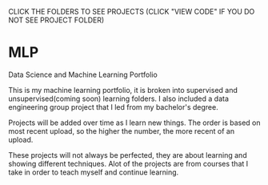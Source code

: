 CLICK THE FOLDERS TO SEE PROJECTS
(CLICK "VIEW CODE" IF YOU DO NOT SEE PROJECT FOLDER)

# MLP
Data Science and Machine Learning Portfolio

This is my machine learning portfolio, it is broken into supervised and unsupervised(coming soon) learning folders. I also included a data engineering group project that I led from my bachelor's degree.

Projects will be added over time as I learn new things. The order is based on most recent upload, so the higher the number, the more recent of an upload.

These projects will not always be perfected, they are about learning and showing different techniques. Alot of the projects are from courses that I take in order to teach myself and continue learning.
